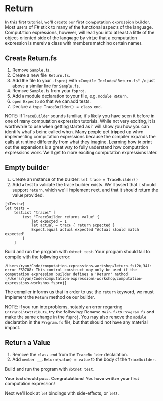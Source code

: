 # Return

In this first tutorial, we'll create our first computation expression builder.
Most users of F# stick to many of the functional aspects of the language.
Computation expressions, however, will lead you into at least a little of the
object-oriented side of the language by virtue that a computation expression is
merely a class with members matching certain names.

## Create Return.fs

1. Remove `Sample.fs`.
2. Create a new file, `Return.fs`.
3. Add the file to your `.fsproj` with `<Compile Include="Return.fs" />` just above a similar line for `Sample.fs`.
4. Remove `Sample.fs` from your `fsproj`.
5. Add a module declaration to your file, e.g. `module Return`.
6. `open Expecto` so that we can add tests.
7. Declare a `type TraceBuilder() = class end`.

NOTE: If `TraceBuilder` sounds familiar, it's likely you have seen it before in one of
many computation expression tutorials. While not very exciting, it is worthwhile to use
when getting started as it will show you how you can identify what's being called when.
Many people get tripped up when implementing computation expressions because the compiler
expands the calls at runtime differently from what they imagine. Learning how to print out
the expansions is a great way to fully understand how computation expressions work.
We'll get to more exciting computation expressions later.

## Empty builder

1. Create an instance of the builder: `let trace = TraceBuilder()`
2. Add a test to validate the trace builder exists. We'll assert that it should support `return`, which we'll implement next, and that it should return the value provided.

```
[<Tests>]
let tests =
    testList "traces" [
        test "TraceBuilder returns value" {
            let expected = 1
            let actual = trace { return expected }
            Expect.equal actual expected "Actual should match expected"
        }
    ]
```

Build and run the program with `dotnet test`. Your program should fail to compile with the following error:

```
/Users/ryan/Code/computation-expressions-workshop/Return.fs(20,34): error FS0708: This control construct may only be used if the computation expression builder defines a 'Return' method [/Users/ryan/Code/computation-expressions-workshop/computation-expressions-workshop.fsproj]
```

The compiler informs us that in order to use the `return` keyword, we must implement the `Return` method on our builder.

NOTE: if you run into problems, notably an error regarding `EntryPointAttribute`, try the following:
Rename `Main.fs` to `Program.fs` and make the same change in the `fsproj`. You may also remove
the `module` declaration in the `Program.fs` file, but that should not have any material impact.

## Return a Value

1. Remove the `class end` from the `TraceBuilder` declaration.
2. Add `member __.Return(value) = value` to the body of the `TraceBuilder`.

Build and run the program with `dotnet test`.

Your test should pass. Congratulations! You have written your first computation expression!

Next we'll look at `let` bindings with side-effects, or `let!`.
